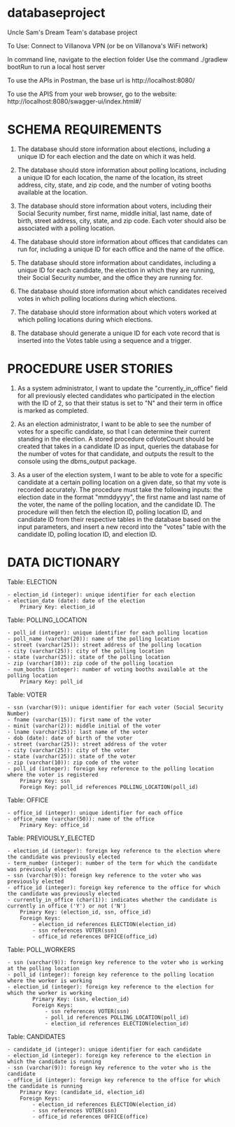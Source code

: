 # databaseproject
Uncle Sam's Dream Team's database project

To Use:
Connect to Villanova VPN (or be on Villanova's WiFi network)

In command line, navigate to the election folder
Use the command ./gradlew bootRun to run a local host server

To use the APIs in Postman, the base url is http://localhost:8080/ 

To use the APIS from your web browser, go to the website: http://localhost:8080/swagger-ui/index.html#/

# SCHEMA REQUIREMENTS

1. The database should store information about elections, including a unique ID for each election and the date on which it was held.

2. The database should store information about polling locations, including a unique ID for each location, the name of the location, its street address, city, state, and zip code, and the number of voting booths available at the location.

3. The database should store information about voters, including their Social Security number, first name, middle initial, last name, date of birth, street address, city, state, and zip code. Each voter should also be associated with a polling location.

4. The database should store information about offices that candidates can run for, including a unique ID for each office and the name of the office.

5. The database should store information about candidates, including a unique ID for each candidate, the election in which they are running, their Social Security number, and the office they are running for.

6. The database should store information about which candidates received votes in which polling locations during which elections.

7. The database should store information about which voters worked at which polling locations during which elections.

8. The database should generate a unique ID for each vote record that is inserted into the Votes table using a sequence and a trigger.

# PROCEDURE USER STORIES

1. As a system administrator, I want to update the "currently_in_office" field for all previously elected candidates who participated in the election with the ID of 2, so that their status is set to "N" and their term in office is marked as completed.

2. As an election administrator, I want to be able to see the number of votes for a specific candidate, so that I can determine their current standing in the election. A stored procedure cdVoteCount should be created that takes in a candidate ID as input, queries the database for the number of votes for that candidate, and outputs the result to the console using the dbms_output package.

3. As a user of the election system, I want to be able to vote for a specific candidate at a certain polling location on a given date, so that my vote is recorded accurately. The procedure must take the following inputs: the election date in the format "mmddyyyy", the first name and last name of the voter, the name of the polling location, and the candidate ID. The procedure will then fetch the election ID, polling location ID, and candidate ID from their respective tables in the database based on the input parameters, and insert a new record into the "votes" table with the candidate ID, polling location ID, and election ID.

# DATA DICTIONARY

Table: ELECTION

    - election_id (integer): unique identifier for each election
    - election_date (date): date of the election
        Primary Key: election_id

Table: POLLING_LOCATION

    - poll_id (integer): unique identifier for each polling location
    - poll_name (varchar(20)): name of the polling location
    - street (varchar(25)): street address of the polling location
    - city (varchar(25)): city of the polling location
    - state (varchar(25)): state of the polling location
    - zip (varchar(10)): zip code of the polling location
    - num_booths (integer): number of voting booths available at the polling location
        Primary Key: poll_id

Table: VOTER

    - ssn (varchar(9)): unique identifier for each voter (Social Security Number)
    - fname (varchar(15)): first name of the voter
    - minit (varchar(2)): middle initial of the voter
    - lname (varchar(25)): last name of the voter
    - dob (date): date of birth of the voter
    - street (varchar(25)): street address of the voter
    - city (varchar(25)): city of the voter
    - state (varchar(25)): state of the voter
    - zip (varchar(10)): zip code of the voter
    - poll_id (integer): foreign key reference to the polling location where the voter is registered
        Primary Key: ssn
        Foreign Key: poll_id references POLLING_LOCATION(poll_id)

Table: OFFICE

    - office_id (integer): unique identifier for each office
    - office_name (varchar(50)): name of the office
        Primary Key: office_id

Table: PREVIOUSLY_ELECTED

    - election_id (integer): foreign key reference to the election where the candidate was previously elected
    - term_number (integer): number of the term for which the candidate was previously elected
    - ssn (varchar(9)): foreign key reference to the voter who was previously elected
    - office_id (integer): foreign key reference to the office for which the candidate was previously elected
    - currently_in_office (char(1)): indicates whether the candidate is currently in office ('Y') or not ('N')
        Primary Key: (election_id, ssn, office_id)
        Foreign Keys:
            - election_id references ELECTION(election_id)
            - ssn references VOTER(ssn)
            - office_id references OFFICE(office_id)

Table: POLL_WORKERS

    - ssn (varchar(9)): foreign key reference to the voter who is working at the polling location
    - poll_id (integer): foreign key reference to the polling location where the worker is working
    - election_id (integer): foreign key reference to the election for which the worker is working
            Primary Key: (ssn, election_id)
            Foreign Keys:
                - ssn references VOTER(ssn)
                - poll_id references POLLING_LOCATION(poll_id)
                - election_id references ELECTION(election_id)

Table: CANDIDATES

    - candidate_id (integer): unique identifier for each candidate
    - election_id (integer): foreign key reference to the election in which the candidate is running
    - ssn (varchar(9)): foreign key reference to the voter who is the candidate
    - office_id (integer): foreign key reference to the office for which the candidate is running
        Primary Key: (candidate_id, election_id)
        Foreign Keys:
            - election_id references ELECTION(election_id)
            - ssn references VOTER(ssn)
            - office_id references OFFICE(office)